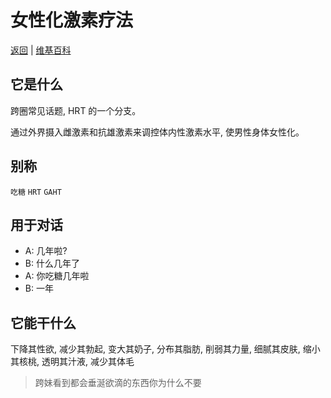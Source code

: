 # 女性化激素疗法

[返回](../README.md) | [维基百科](https://zh.wikipedia.org/wiki/%E5%A5%B3%E6%80%A7%E5%8C%96%E6%BF%80%E7%B4%A0%E7%96%97%E6%B3%95)

## 它是什么

跨圈常见话题, HRT 的一个分支。

通过外界摄入雌激素和抗雄激素来调控体内性激素水平, 使男性身体女性化。

## 别称

`吃糖` `HRT` `GAHT`

## 用于对话

- A: 几年啦?
- B: 什么几年了
- A: 你吃糖几年啦
- B: 一年

## 它能干什么

下降其性欲, 减少其勃起, 变大其奶子, 分布其脂肪, 削弱其力量, 细腻其皮肤, 缩小其核桃, 透明其汁液, 减少其体毛

> 跨妹看到都会垂涎欲滴的东西你为什么不要

